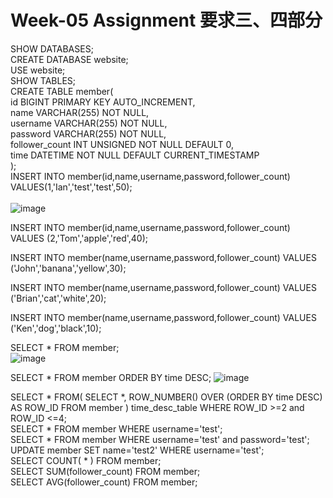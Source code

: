 # Week-05 Assignment 要求三、四部分

SHOW DATABASES;  </br>
CREATE DATABASE website;  </br>
USE website;  </br>
SHOW TABLES;  </br>
CREATE TABLE member(   </br> 
	id BIGINT PRIMARY KEY AUTO_INCREMENT,        
    name VARCHAR(255) NOT NULL,  </br>
    username VARCHAR(255) NOT NULL,  </br>
    password VARCHAR(255) NOT NULL,  </br>
    follower_count INT UNSIGNED NOT NULL DEFAULT 0,  </br>
    time DATETIME NOT NULL DEFAULT CURRENT_TIMESTAMP  </br>
);   
INSERT INTO member(id,name,username,password,follower_count) 
VALUES(1,'Ian','test','test',50);   
</br>
![image](https://user-images.githubusercontent.com/104882761/197391543-ef5c52e2-32c3-4eda-a378-19d61f84ebc3.png)


INSERT INTO member(id,name,username,password,follower_count) 
VALUES (2,'Tom','apple','red',40);

INSERT INTO member(name,username,password,follower_count) 
VALUES ('John','banana','yellow',30);

INSERT INTO member(name,username,password,follower_count) 
VALUES ('Brian','cat','white',20);

INSERT INTO member(name,username,password,follower_count) 
VALUES ('Ken','dog','black',10);
</br>

SELECT * FROM member;
</br>
![image](https://user-images.githubusercontent.com/104882761/197391735-42bd1ee2-5661-426e-8de6-8c4aa9d7ff5a.png)
</br>

SELECT * FROM member ORDER BY time DESC;
![image](https://user-images.githubusercontent.com/104882761/197391984-b7dce0a0-a10e-4de7-95af-a1ef054e9e7d.png)
</br>

SELECT * FROM(
	SELECT *, ROW_NUMBER() OVER (ORDER BY time DESC) AS ROW_ID FROM member
) time_desc_table WHERE ROW_ID >=2 and ROW_ID <=4;
</br>
SELECT * FROM member WHERE username='test';
</br>
SELECT * FROM member WHERE username='test' and password='test';
</br>
UPDATE member SET name='test2' WHERE username='test';
</br>
SELECT COUNT( * ) FROM member;
</br>
SELECT SUM(follower_count) FROM member;
</br>
SELECT AVG(follower_count) FROM member;
